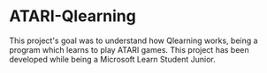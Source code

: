 # ATARI-Qlearning
This project's goal was to understand how Qlearning works, being a program which learns to play ATARI games. This project has been developed while being a Microsoft Learn Student Junior.
